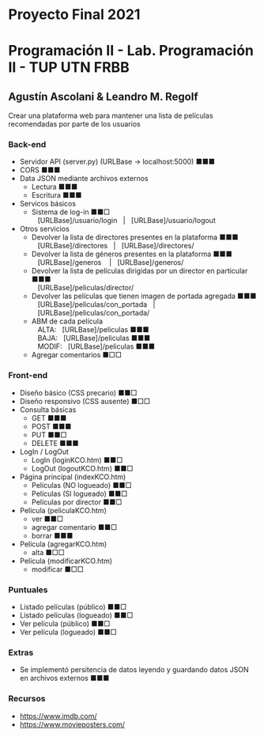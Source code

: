 # Proyecto Final 2021
# Programación II - Lab. Programación II - TUP UTN FRBB
## Agustín Ascolani & Leandro M. Regolf

Crear una plataforma web para mantener una lista de películas recomendadas por parte de los usuarios

### Back-end
- Servidor API (server.py) (URLBase -> localhost:5000) ■■■
- CORS ■■■
- Data JSON mediante archivos externos
  - Lectura ■■■
  - Escritura ■■■
- Servicos básicos
  - Sistema de log-in ■■□<br/>
    &nbsp;&nbsp;&nbsp;[URLBase]/usuario/login&nbsp;&nbsp;&nbsp;|&nbsp;&nbsp;&nbsp;[URLBase]/usuario/logout
- Otros servicios
  - Devolver la lista de directores presentes en la plataforma ■■■<br/>
    &nbsp;&nbsp;&nbsp;[URLBase]/directores&nbsp;&nbsp;&nbsp;|&nbsp;&nbsp;&nbsp;[URLBase]/directores/
  - Devolver la lista de géneros presentes en la plataforma ■■■<br/>
    &nbsp;&nbsp;&nbsp;[URLBase]/generos &nbsp;&nbsp;&nbsp;|&nbsp;&nbsp;&nbsp;[URLBase]/generos/
  - Devolver la lista de películas dirigidas por un director en particular ■■■<br/>
    &nbsp;&nbsp;&nbsp;[URLBase]/peliculas/director/<id>
  - Devolver las películas que tienen imagen de portada agregada ■■■<br/>
    &nbsp;&nbsp;&nbsp;[URLBase]/peliculas/con_portada&nbsp;&nbsp;&nbsp;|&nbsp;&nbsp;&nbsp;[URLBase]/peliculas/con_portada/
  - ABM de cada película<br/>
    &nbsp;&nbsp;&nbsp;ALTA:&nbsp;&nbsp;&nbsp;[URLBase]/peliculas ■■■<br/>
    &nbsp;&nbsp;&nbsp;BAJA:&nbsp;&nbsp;&nbsp;[URLBase]/peliculas ■■■<br/>
    &nbsp;&nbsp;&nbsp;MODIF:&nbsp;&nbsp;&nbsp;[URLBase]/peliculas ■■■<br/>
  - Agregar comentarios ■□□<br/>

### Front-end
- Diseño básico (CSS precario) ■■□
- Diseño responsivo (CSS ausente) ■□□
- Consulta básicas
  - GET ■■■
  - POST ■■■
  - PUT ■■□
  - DELETE ■■■
- LogIn / LogOut
  - LogIn (loginKCO.htm) ■■□
  - LogOut (logoutKCO.htm) ■■□
- Página principal (indexKCO.htm)
  - Películas (NO logueado) ■■□
  - Películas (SI logueado) ■■□
  - Películas por director ■■□
- Película (peliculaKCO.htm)
  - ver ■■□
  - agregar comentario ■■□
  - borrar ■■■
- Película (agregarKCO.htm)
  - alta ■□□
- Película (modificarKCO.htm)
  - modificar ■□□

### Puntuales
- Listado películas (público) ■■□
- Listado películas (logueado) ■■□
- Ver película (público) ■■□
- Ver película (logueado) ■■□

### Extras
- Se implementó persitencia de datos leyendo y guardando datos JSON en archivos externos ■■■

### Recursos
- https://www.imdb.com/
- https://www.movieposters.com/
